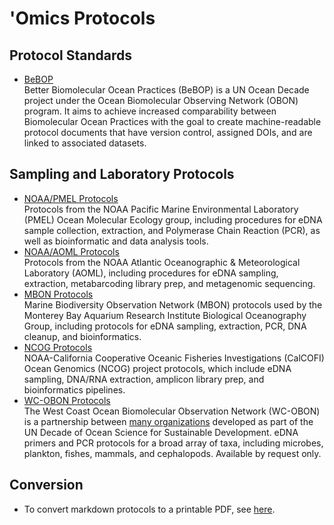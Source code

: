 # 'Omics Protocols

## Protocol Standards

- [BeBOP](https://github.com/BeBOP-OBON)<br>
Better Biomolecular Ocean Practices (BeBOP) is a UN Ocean Decade project under the Ocean Biomolecular Observing Network (OBON) program. It aims to achieve increased comparability between Biomolecular Ocean Practices with the goal to create machine-readable protocol documents that have version control, assigned DOIs, and are linked to associated datasets.

## Sampling and Laboratory Protocols

- [NOAA/PMEL Protocols](https://github.com/NOAA-PMEL/Ocean-Molecular-Ecology#pcr-protocols)<br>
Protocols from the NOAA Pacific Marine Environmental Laboratory (PMEL) Ocean Molecular Ecology group, including procedures for eDNA sample collection, extraction, and Polymerase Chain Reaction (PCR), as well as bioinformatic and data analysis tools.
- [NOAA/AOML Protocols](https://github.com/aomlomics/protocols)<br>
Protocols from the NOAA Atlantic Oceanographic & Meteorological Laboratory (AOML), including procedures for eDNA sampling, extraction, metabarcoding library prep, and metagenomic sequencing.
- [MBON Protocols](https://mbari-bog.github.io/MBON-Protocols/)<br>
Marine Biodiversity Observation Network (MBON) protocols used by the Monterey Bay Aquarium Research Institute Biological Oceanography Group, including protocols for  eDNA sampling, extraction, PCR, DNA cleanup, and bioinformatics.
- [NCOG Protocols](https://calcofi.org/data/marine-ecosystem-data/e-dna/)<br>
NOAA-California Cooperative Oceanic Fisheries Investigations (CalCOFI) Ocean Genomics (NCOG) project protocols,  which include eDNA sampling, DNA/RNA extraction, amplicon library prep, and bioinformatics pipelines.
- [WC-OBON Protocols](https://docs.google.com/spreadsheets/d/1rDubDv8d1tieoLY2NQZedbSR4-8lsIoafH266XKmtTo/edit#gid=1024107459)<br>
The West Coast Ocean Biomolecular Observation Network (WC-OBON) is a partnership between [many organizations](https://evsatt.github.io/WC-OBON_Website/#partners) developed as part of the UN Decade of Ocean Science for Sustainable Development. eDNA primers and PCR protocols for a broad array of taxa, including microbes, plankton, fishes, mammals, and cephalopods. Available by request only.

## Conversion

- To convert markdown protocols to a printable PDF, see [here](https://github.com/BeBOP-OBON/0_protocol_collection_template?tab=readme-ov-file#converting-markdown-to-pdf).
